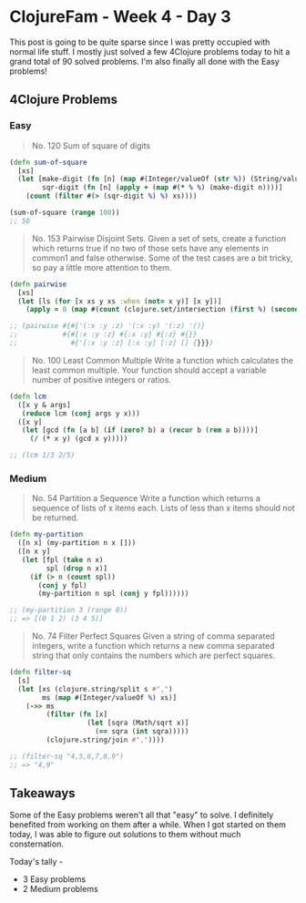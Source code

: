 # ClojureFam - Week 4 - Day 3

This post is going to be quite sparse since I was pretty occupied with normal life stuff. I mostly just solved a few 4Clojure problems today to hit a grand total of 90 solved problems. I'm also finally all done with the Easy problems!

## 4Clojure Problems

### Easy

> No. 120 Sum of square of digits

```clojure
(defn sum-of-square
  [xs]
  (let [make-digit (fn [n] (map #(Integer/valueOf (str %)) (String/valueOf n)))
        sqr-digit (fn [n] (apply + (map #(* % %) (make-digit n))))]
    (count (filter #(> (sqr-digit %) %) xs))))

(sum-of-square (range 100))
;; 50
```

> No. 153 Pairwise Disjoint Sets.
> Given a set of sets, create a function which returns true if no two of those sets have any elements in common1 and false otherwise. Some of the test cases are a bit tricky, so pay a little more attention to them.

```clojure
(defn pairwise
  [xs]
  (let [ls (for [x xs y xs :when (not= x y)] [x y])]
    (apply = 0 (map #(count (clojure.set/intersection (first %) (second %))) ls))))

;; (pairwise #{#{'(:x :y :z) '(:x :y) '(:z) '()}
;;           #{#{:x :y :z} #{:x :y} #{:z} #{}}
;;             #{'[:x :y :z] [:x :y] [:z] [] {}}})
```

> No. 100 Least Common Multiple
> Write a function which calculates the least common multiple. Your function should accept a variable number of positive integers or ratios.

```clojure
(defn lcm
  ([x y & args]
   (reduce lcm (conj args y x)))
  ([x y]
   (let [gcd (fn [a b] (if (zero? b) a (recur b (rem a b))))]
     (/ (* x y) (gcd x y)))))

;; (lcm 1/3 2/5)
```

### Medium

> No. 54 Partition a Sequence
> Write a function which returns a sequence of lists of x items each. Lists of less than x items should not be returned.

```clojure
(defn my-partition
  ([n x] (my-partition n x []))
  ([n x y]
   (let [fpl (take n x)
         spl (drop n x)]
     (if (> n (count spl))
       (conj y fpl)
       (my-partition n spl (conj y fpl))))))

;; (my-partition 3 (range 8))
;; => [(0 1 2) (3 4 5)]
```

> No. 74 Filter Perfect Squares
> Given a string of comma separated integers, write a function which returns a new comma separated string that only contains the numbers which are perfect squares.

```clojure
(defn filter-sq
  [s]
  (let [xs (clojure.string/split s #",")
        ms (map #(Integer/valueOf %) xs)]
    (->> ms
         (filter (fn [x]
                   (let [sqra (Math/sqrt x)]
                     (== sqra (int sqra)))))
         (clojure.string/join #","))))

;; (filter-sq "4,5,6,7,8,9")
;; => "4,9"
```

## Takeaways

Some of the Easy problems weren't all that "easy" to solve. I definitely benefited from working on them after a while. When I got started on them today, I was able to figure out solutions to them without much consternation.

Today's tally - 

* 3 Easy problems
* 2 Medium problems
